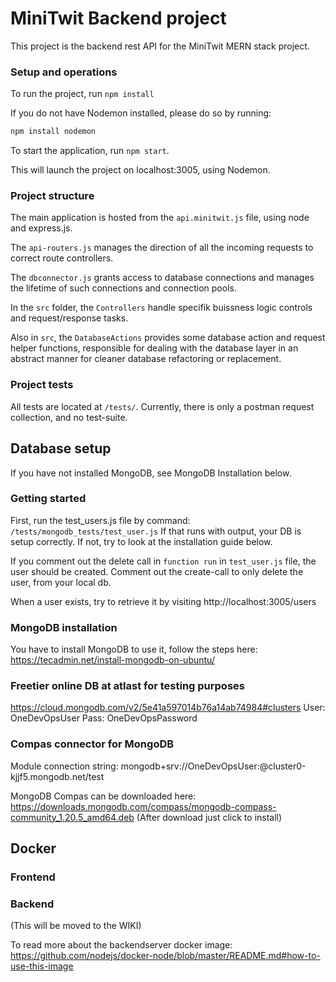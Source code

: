 # MiniTwit Backend project
This project is the backend rest API for the MiniTwit MERN stack project.

### Setup and operations

To run the project, run `npm install`

If you do not have Nodemon installed, please do so by running:
```bash
npm install nodemon
```

To start the application, run ```npm start```.

This will launch the project on localhost:3005, using Nodemon.

### Project structure
The main application is hosted from the `api.minitwit.js` file, using node and express.js.

The `api-routers.js` manages the direction of all the incoming requests to correct route controllers.

The `dbconnector.js` grants access to database connections and manages the lifetime of such connections and connection pools.

In the `src` folder, the `Controllers` handle specifik buissness logic controls and request/response tasks.

Also in `src`, the `DatabaseActions` provides some database action and request helper functions, 
responsible for dealing with the database layer in an abstract manner for cleaner database refactoring or replacement.

### Project tests
All tests are located at `/tests/`. Currently, there is only a postman request collection, and no test-suite.

## Database setup

If you have not installed MongoDB, see MongoDB Installation below.

### Getting started
First, run the test_users.js file by command: ```/tests/mongodb_tests/test_user.js```
If that runs with output, your DB is setup correctly. If not, try to look at the installation guide below.

If you comment out the delete call in ```function run``` in ```test_user.js``` file, the user should be created.
Comment out the create-call to only delete the user, from your local db.

When a user exists, try to retrieve it by visiting http://localhost:3005/users

### MongoDB installation
You have to install MongoDB to use it, follow the steps here:
https://tecadmin.net/install-mongodb-on-ubuntu/

### Freetier online DB at atlast for testing purposes
https://cloud.mongodb.com/v2/5e41a597014b76a14ab74984#clusters
User: OneDevOpsUser
Pass: OneDevOpsPassword

### Compas connector for MongoDB

Module connection string:
mongodb+srv://OneDevOpsUser:<password>@cluster0-kjjf5.mongodb.net/test

MongoDB Compas can be downloaded here:
https://downloads.mongodb.com/compass/mongodb-compass-community_1.20.5_amd64.deb
(After download just click to install)

## Docker

### Frontend

### Backend
(This will be moved to the WIKI)

To read more about the backendserver docker image:
https://github.com/nodejs/docker-node/blob/master/README.md#how-to-use-this-image
